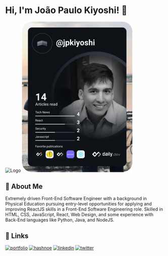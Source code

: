 
# Hi, I'm João Paulo Kiyoshi! 👋

  
![Logo](https://iili.io/5qBMTF.md.jpg) <a href="https://app.daily.dev/DailyDevTips"><img src="https://github.com/jpkiyoshi/jpkiyoshi/blob/main/devcard.svg" width="350" alt="João Paulo Kiyoshi's Dev Card"/></a>

    
## 🚀 About Me
Extremely driven Front-End Software Engineer with a background in Physical Education pursuing entry-level opportunities for applying and improving ReactJS skills in a Front-End Software Engineering role. Skilled in HTML, CSS, JavaScript, React, Web Design, and some experience with Back-End languages like Python, Java, and NodeJS.

  
## 🔗 Links
[![portfolio](https://img.shields.io/badge/my_portfolio-000?style=for-the-badge&logo=ko-fi&logoColor=white)](https://jpkiyoshi.netlify.app/)
[![hashnoe](https://img.shields.io/badge/hashnode-eee?style=for-the-badge&logo=ko-fi&logoColor=black)](https://jpkiyoshi.hashnode.dev/)
[![linkedin](https://img.shields.io/badge/linkedin-0A66C2?style=for-the-badge&logo=linkedin&logoColor=white)](https://www.linkedin.com/in/jo%C3%A3o-paulo-kiyoshi/)
[![twitter](https://img.shields.io/badge/twitter-1DA1F2?style=for-the-badge&logo=twitter&logoColor=white)](https://twitter.com/jpkiyoshi)
